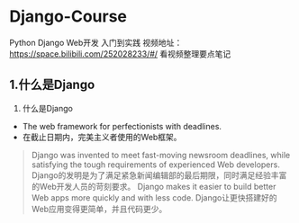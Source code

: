 # Django-Course
Python Django Web开发  入门到实践 视频地址：https://space.bilibili.com/252028233/#/
看视频整理要点笔记

## 1.什么是Django
1. 什么是Django
- The web framework for perfectionists with deadlines.
- 在截止日期内，完美主义者使用的Web框架。
> Django was invented to meet fast-moving newsroom deadlines, while satisfying the tough requirements of experienced Web developers.
> Django的发明是为了满足紧急新闻编辑部的最后期限，同时满足经验丰富的Web开发人员的苛刻要求。
> Django makes it easier to build better Web apps  more quickly and with less code.
> Django让更快搭建好的Web应用变得更简单，并且代码更少。
